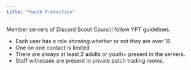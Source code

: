 ```yaml
---
title: "Youth Protection"
---
```


Member servers of Discord Scout Council follow YPT guidelines.
+ Each user has a role showing whether or not they are over 18.
+ One on one contact is limited
+ There are always at least 2 adults or youth+ present in the servers.
+ Staff witnesses are present in private patch trading rooms.
